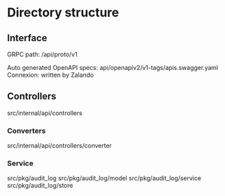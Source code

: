 # Directory structure

## Interface
GRPC
path: /api/proto/v1

Auto generated OpenAPI specs: api/openapiv2/v1-tags/apis.swagger.yaml
Connexion: written by Zalando

## Controllers 
src/internal/api/controllers
### Converters
src/internal/api/controllers/converter

### Service 
src/pkg/audit_log
src/pkg/audit_log/model
src/pkg/audit_log/service
src/pkg/audit_log/store